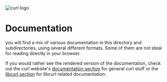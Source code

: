 ![curl logo](https://curl.se/logo/curl-logo.svg)

# Documentation

you will find a mix of various documentation in this directory and
subdirectories, using several different formats. Some of them are not ideal
for reading directly in your browser.

If you would rather see the rendered version of the documentation, check out the
curl website's [documentation section](https://curl.se/docs/) for
general curl stuff or the [libcurl section](https://curl.se/libcurl/) for
libcurl related documentation.
